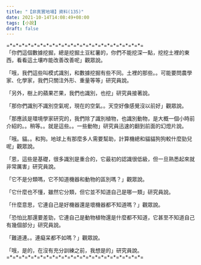 ```yaml
---
title: "【非真實地場】資料(135)"
date: 2021-10-14T14:08:49+08:00
tags: [小說]
draft: false
---
```


=\*=\*=\*=\*=\*=\*=\*=\*=\*=\*=\*=\*=\*=\*=\*=\*=\*=\*=\*=\*=\*=\*=  
「你們這個數據挖掘，總是挖掘土豆紅薯的，你們不能挖深一點，挖挖土裡的東西，看看這土壤咋能改善改善呢」觀眾說。  

「哦，我們這些叫模式識別，和數據挖掘有些不同。土裡的那些。。可能要問農學家、化學家，我們只關注外形、重量等等」研究員說。  

「另外，樹上的蘋果芒果，我們也識別，也挖」研究員接著說。  

「那你們識別不識別空氣呢，現在的空氣。。天空好像感覺沒以前好」觀眾說。  

「那應該是環境學家研究的，我們除了識別植物，也識別動物，是大概一個小時前介紹的。。稍等。。就是這些。。一些動物」研究員迅速的翻到前面的幻燈片說。  

「哦。貓。。和狗。地球上有那麼多人需要幫助，計算機總和貓貓狗狗較什麼勁兒呢」觀眾說。  

「恩，這些是基礎，很多識別是重合的，它最初的認識很低級，但一旦熟悉起來就非常厲害」研究員說。  

「它不是分類嗎，它不知道機器和動物的區別嗎？」觀眾說。  

「它什麼也不懂，雖然它分類，但它並不知道自己是哪一類」研究員說。  

「什麼意思，它連自己是好機器還是壞機器都不知道嗎？」觀眾說。  

「恐怕比那還要差勁，它連自己是動物植物還是什麼都不知道，它甚至不知道自己有幾個部分」研究員說。  

「難道連。。連癡呆都不如嗎？」觀眾說。  

「哦，是的，在沒有充分訓練之前，我想是的」研究員說。     
=\*=\*=\*=\*=\*=\*=\*=\*=\*=\*=\*=\*=\*=\*=\*=\*=\*=\*=\*=\*=\*=\*=  